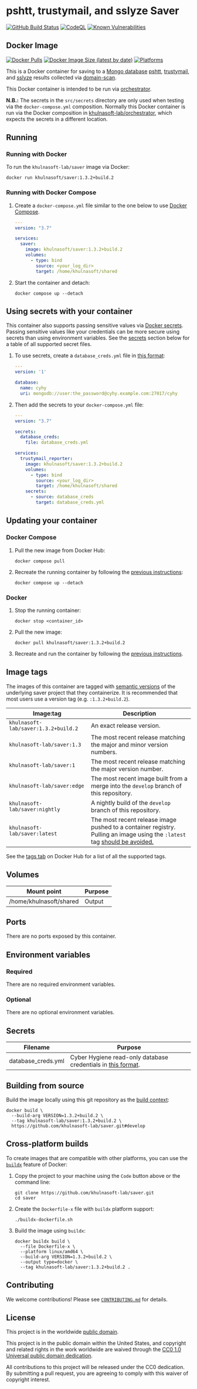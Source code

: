 # pshtt, trustymail, and sslyze Saver #

[![GitHub Build Status](https://github.com/khulnasoft-lab/saver/workflows/build/badge.svg)](https://github.com/khulnasoft-lab/saver/actions/workflows/build.yml)
[![CodeQL](https://github.com/khulnasoft-lab/saver/workflows/CodeQL/badge.svg)](https://github.com/khulnasoft-lab/saver/actions/workflows/codeql-analysis.yml)
[![Known Vulnerabilities](https://snyk.io/test/github/khulnasoft-lab/saver/badge.svg)](https://snyk.io/test/github/khulnasoft-lab/saver)

## Docker Image ##

[![Docker Pulls](https://img.shields.io/docker/pulls/khulnasoft/saver)](https://hub.docker.com/r/khulnasoft/saver)
[![Docker Image Size (latest by date)](https://img.shields.io/docker/image-size/khulnasoft-lab/saver)](https://hub.docker.com/r/khulnasoft-lab/saver)
[![Platforms](https://img.shields.io/badge/platforms-amd64%20%7C%20arm%2Fv6%20%7C%20arm%2Fv7%20%7C%20arm64%20%7C%20ppc64le%20%7C%20s390x-blue)](https://hub.docker.com/r/khulnasoft-lab/saver/tags)

This is a Docker container for saving to a [Mongo
database](https://www.mongodb.com/)
[pshtt](https://github.com/khulnasoft-lab/pshtt),
[trustymail](https://github.com/khulnasoft-lab/trustymail), and
[sslyze](https://github.com/nabla-c0d3/sslyze) results collected via
[domain-scan](https://github.com/18F/domain-scan).

This Docker container is intended to be run via
[orchestrator](https://github.com/khulnasoft-lab/orchestrator).

**N.B.:** The secrets in the `src/secrets` directory are only used
when testing via the `docker-compose.yml` composition.  Normally this
Docker container is run via the Docker composition in
[khulnasoft-lab/orchestrator](https://github.com/khulnasoft-lab/orchestrator), which
expects the secrets in a different location.

## Running ##

### Running with Docker ###

To run the `khulnasoft-lab/saver` image via Docker:

```console
docker run khulnasoft/saver:1.3.2+build.2
```

### Running with Docker Compose ###

1. Create a `docker-compose.yml` file similar to the one below to use [Docker Compose](https://docs.docker.com/compose/).

    ```yaml
    ---
    version: "3.7"

    services:
      saver:
        image: khulnasoft/saver:1.3.2+build.2
        volumes:
          - type: bind
            source: <your_log_dir>
            target: /home/khulnasoft/shared
    ```

1. Start the container and detach:

    ```console
    docker compose up --detach
    ```

## Using secrets with your container ##

This container also supports passing sensitive values via [Docker
secrets](https://docs.docker.com/engine/swarm/secrets/).  Passing sensitive
values like your credentials can be more secure using secrets than using
environment variables.  See the
[secrets](#secrets) section below for a table of all supported secret files.

1. To use secrets, create a `database_creds.yml` file in [this
   format](https://github.com/khulnasoft-lab/mongo-db-from-config#usage):

    ```yaml
    ---
    version: '1'

    database:
      name: cyhy
      uri: mongodb://user:the_password@cyhy.example.com:27017/cyhy

    ```

1. Then add the secrets to your `docker-compose.yml` file:

    ```yaml
    ---
    version: "3.7"

    secrets:
      database_creds:
        file: database_creds.yml

    services:
      trustymail_reporter:
        image: khulnasoft/saver:1.3.2+build.2
        volumes:
          - type: bind
            source: <your_log_dir>
            target: /home/khulnasoft/shared
        secrets:
          - source: database_creds
            target: database_creds.yml
    ```

## Updating your container ##

### Docker Compose ###

1. Pull the new image from Docker Hub:

    ```console
    docker compose pull
    ```

1. Recreate the running container by following the [previous instructions](#running-with-docker-compose):

    ```console
    docker compose up --detach
    ```

### Docker ###

1. Stop the running container:

    ```console
    docker stop <container_id>
    ```

1. Pull the new image:

    ```console
    docker pull khulnasoft/saver:1.3.2+build.2
    ```

1. Recreate and run the container by following the [previous instructions](#running-with-docker).

## Image tags ##

The images of this container are tagged with [semantic
versions](https://semver.org) of the underlying saver project that they
containerize.  It is recommended that most users use a version tag (e.g.
`:1.3.2+build.2`).

| Image:tag | Description |
|-----------|-------------|
|`khulnasoft-lab/saver:1.3.2+build.2`| An exact release version. |
|`khulnasoft-lab/saver:1.3`| The most recent release matching the major and minor version numbers. |
|`khulnasoft-lab/saver:1`| The most recent release matching the major version number. |
|`khulnasoft-lab/saver:edge` | The most recent image built from a merge into the `develop` branch of this repository. |
|`khulnasoft-lab/saver:nightly` | A nightly build of the `develop` branch of this repository. |
|`khulnasoft-lab/saver:latest`| The most recent release image pushed to a container registry.  Pulling an image using the `:latest` tag [should be avoided.](https://vsupalov.com/docker-latest-tag/) |

See the [tags tab](https://hub.docker.com/r/khulnasoft/saver/tags) on Docker
Hub for a list of all the supported tags.

## Volumes ##

| Mount point | Purpose        |
|-------------|----------------|
| /home/khulnasoft/shared | Output |

## Ports ##

There are no ports exposed by this container.

<!-- The following ports are exposed by this container: -->

<!-- | Port | Purpose        | -->
<!-- |------|----------------| -->
<!-- | 8080 | Example only; nothing is actually listening on the port | -->

<!-- The sample [Docker composition](docker-compose.yml) publishes the -->
<!-- exposed port at 8080. -->

## Environment variables ##

### Required ###

There are no required environment variables.

<!--
| Name  | Purpose | Default |
|-------|---------|---------|
| `REQUIRED_VARIABLE` | Describe its purpose. | `null` |
-->

### Optional ###

There are no optional environment variables.

<!--
| Name  | Purpose | Default |
|-------|---------|---------|
| `OPTIONAL_VARIABLE` | Describe its purpose. | `null` |
-->

## Secrets ##

| Filename      | Purpose              |
|---------------|----------------------|
| database_creds.yml | Cyber Hygiene read-only database credentials in [this format](https://github.com/khulnasoft-lab/mongo-db-from-config#usage). |

## Building from source ##

Build the image locally using this git repository as the [build context](https://docs.docker.com/engine/reference/commandline/build/#git-repositories):

```console
docker build \
  --build-arg VERSION=1.3.2+build.2 \
  --tag khulnasoft-lab/saver:1.3.2+build.2 \
  https://github.com/khulnasoft-lab/saver.git#develop
```

## Cross-platform builds ##

To create images that are compatible with other platforms, you can use the
[`buildx`](https://docs.docker.com/buildx/working-with-buildx/) feature of
Docker:

1. Copy the project to your machine using the `Code` button above
   or the command line:

    ```console
    git clone https://github.com/khulnasoft-lab/saver.git
    cd saver
    ```

1. Create the `Dockerfile-x` file with `buildx` platform support:

    ```console
    ./buildx-dockerfile.sh
    ```

1. Build the image using `buildx`:

    ```console
    docker buildx build \
      --file Dockerfile-x \
      --platform linux/amd64 \
      --build-arg VERSION=1.3.2+build.2 \
      --output type=docker \
      --tag khulnasoft-lab/saver:1.3.2+build.2 .
    ```

## Contributing ##

We welcome contributions!  Please see [`CONTRIBUTING.md`](CONTRIBUTING.md) for
details.

## License ##

This project is in the worldwide [public domain](LICENSE).

This project is in the public domain within the United States, and
copyright and related rights in the work worldwide are waived through
the [CC0 1.0 Universal public domain
dedication](https://creativecommons.org/publicdomain/zero/1.0/).

All contributions to this project will be released under the CC0
dedication. By submitting a pull request, you are agreeing to comply
with this waiver of copyright interest.
